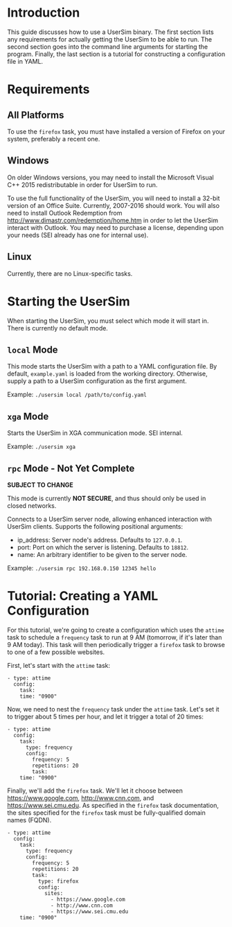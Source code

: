 # Introduction

This guide discusses how to use a UserSim binary. The first section lists any requirements for actually getting the
UserSim to be able to run. The second section goes into the command line arguments for starting the program. Finally,
the last section is a tutorial for constructing a configuration file in YAML.

# Requirements

## All Platforms

To use the `firefox` task, you must have installed a version of Firefox on your system, preferably a recent one.

## Windows

On older Windows versions, you may need to install the Microsoft Visual C++ 2015 redistributable in order for UserSim to
run.

To use the full functionality of the UserSim, you will need to install a 32-bit version of an Office Suite. Currently,
2007-2016 should work. You will also need to install Outlook Redemption from
<http://www.dimastr.com/redemption/home.htm> in order to let the UserSim interact with Outlook. You may need to purchase
a license, depending upon your needs (SEI already has one for internal use).

## Linux

Currently, there are no Linux-specific tasks.

# Starting the UserSim

When starting the UserSim, you must select which mode it will start in. There is currently no default mode.

## `local` Mode

This mode starts the UserSim with a path to a YAML configuration file. By default, `example.yaml` is loaded from the
working directory. Otherwise, supply a path to a UserSim configuration as the first argument.

Example:
`./usersim local /path/to/config.yaml`

## `xga` Mode

Starts the UserSim in XGA communication mode. SEI internal.

Example:
`./usersim xga`

## `rpc` Mode - Not Yet Complete

**SUBJECT TO CHANGE**

This mode is currently **NOT SECURE**, and thus should only be used in closed networks.

Connects to a UserSim server node, allowing enhanced interaction with UserSim clients. Supports the following positional
arguments:

* ip_address: Server node's address. Defaults to `127.0.0.1`.
* port: Port on which the server is listening. Defaults to `18812`.
* name: An arbitrary identifier to be given to the server node.

Example:
`./usersim rpc 192.168.0.150 12345 hello`

# Tutorial: Creating a YAML Configuration

For this tutorial, we're going to create a configuration which uses the `attime` task to schedule a `frequency` task to 
run at 9 AM (tomorrow, if it's later than 9 AM today). This task will then periodically trigger a `firefox` task to
browse to one of a few possible websites.

First, let's start with the `attime` task:

```
- type: attime
  config:
    task:
    time: "0900"
```

Now, we need to nest the `frequency` task under the `attime` task. Let's set it to trigger about 5 times per hour, and
let it trigger a total of 20 times:

```
- type: attime
  config:
    task:
      type: frequency
      config:
        frequency: 5
        repetitions: 20
        task:
    time: "0900"
```

Finally, we'll add the `firefox` task. We'll let it choose between <https://www.google.com>, <http://www.cnn.com>, and
<https://www.sei.cmu.edu>. As specified in the `firefox` task documentation, the sites specified for the `firefox` task
must be fully-qualified domain names (FQDN).

```
- type: attime
  config:
    task:
      type: frequency
      config:
        frequency: 5
        repetitions: 20
        task:
          type: firefox
          config:
            sites:
              - https://www.google.com
              - http://www.cnn.com
              - https://www.sei.cmu.edu
    time: "0900"
```
